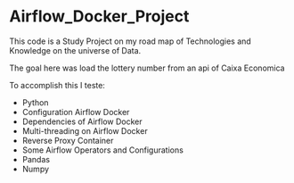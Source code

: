 # Airflow_Docker_Project
This code is a Study Project on my road map of Technologies and Knowledge on the universe of Data.

The goal here was load the lottery number from an api of Caixa Economica

To accomplish this I teste:

* Python
* Configuration Airflow Docker
* Dependencies of Airflow Docker
* Multi-threading on Airflow Docker
* Reverse Proxy Container
* Some Airflow Operators and Configurations
* Pandas
* Numpy
